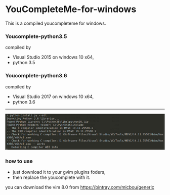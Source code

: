 # YouCompleteMe-for-windows
This is a compiled youcompleteme for windows.
### Youcomplete-python3.5 
compiled  by
- Visual Studio 2015 on windows 10 x64, 
- python 3.5 
### Youcomplete-python3.6   
 compiled  by
- Visual Studio 2017 on windows 10 x64, 
- python 3.6  

---
![](https://github.com/CuriousFu/YouCompleteMe-for-windows/blob/master/screenshots/1.PNG)
### how to use 
- just download it to your gvim plugins foders,
- then replace the youcomplete with it.


you can download the vim 8.0 from https://bintray.com/micbou/generic

